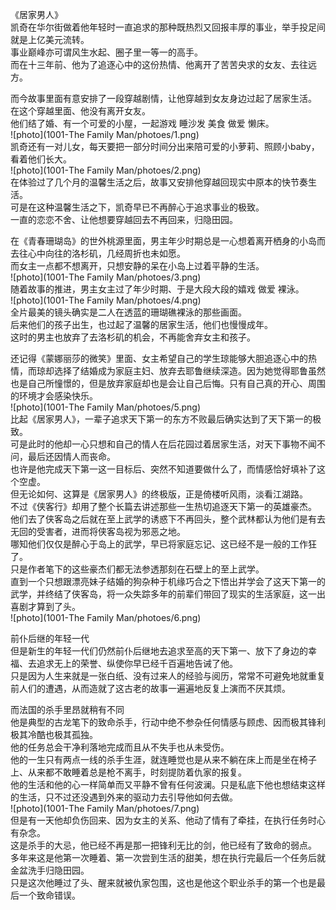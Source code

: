 
《居家男人》<br>
凯奇在华尔街做着他年轻时一直追求的那种既热烈又回报丰厚的事业，举手投足间就是上亿美元流转。<br>
事业巅峰亦可谓风生水起、圈子里一等一的高手。<br>
而在十三年前、他为了追逐心中的这份热情、他离开了苦苦央求的女友、去往远方。<br>

而今故事里面有意安排了一段穿越剧情，让他穿越到女友身边过起了居家生活。<br>
在这个穿越里面、他没有离开女友。<br>
他们结了婚、有一个可爱的小屋，一起游戏 睡沙发 美食 做爱 懒床。<br>
![photo](1001-The Family Man/photoes/1.png)<br>
凯奇还有一对儿女，每天要把一部分时间分出来陪可爱的小萝莉、照顾小baby，看着他们长大。<br>
![photo](1001-The Family Man/photoes/2.png)<br>
在体验过了几个月的温馨生活之后，故事又安排他穿越回现实中原本的快节奏生活。<br>
可是在这种温馨生活之下，凯奇早已不再醉心于追求事业的极致。<br>
一直的恋恋不舍、让他想要穿越回去不再回来，归隐田园。<br>

在《青春珊瑚岛》的世外桃源里面，男主年少时期总是一心想着离开栖身的小岛而去往心中向往的洛杉矶，几经周折也未如愿。<br>
而女主一点都不想离开，只想安静的呆在小岛上过着平静的生活。<br>
![photo](1001-The Family Man/photoes/3.png)<br>
随着故事的推进，男主女主过了年少时期、于是大段大段的嬉戏 做爱 裸泳。<br>
![photo](1001-The Family Man/photoes/4.png)<br>
全片最美的镜头确实是二人在透蓝的珊瑚礁裸泳的那些画面。<br>
后来他们的孩子出生，也过起了温馨的居家生活，他们也慢慢成年。<br>
这时的男主也放弃了去洛杉矶的机会，不再能舍弃女主和孩子。<br>

还记得《蒙娜丽莎的微笑》里面、女主希望自己的学生琼能够大胆追逐心中的热情，而琼却选择了结婚成为家庭主妇、放弃去耶鲁继续深造。因为她觉得耶鲁虽然也是自己所憧憬的，但是放弃家庭却也是会让自己后悔。只有自己真的开心、周围的环境才会感染快乐。<br>
![photo](1001-The Family Man/photoes/5.png)<br>
比起《居家男人》，一辈子追求天下第一的东方不败最后确实达到了天下第一的极致。<br>
可是此时的他却一心只想和自己的情人在后花园过着居家生活，对天下事物不闻不问，最后还因情人而丧命。<br>
也许是他完成天下第一这一目标后、突然不知道要做什么了，而情感恰好填补了这个空虚。<br>
但无论如何、这算是《居家男人》的终极版，正是倚楼听风雨，淡看江湖路。<br>
不过《侠客行》却用了整个长篇去讲述那些一生热切追逐天下第一的英雄豪杰。<br>
他们去了侠客岛之后就在至上武学的诱惑下不再回头，整个武林都认为他们是有去无回的受害者，进而将侠客岛视为邪恶之地。<br>
哪知他们仅仅是醉心于岛上的武学，早已将家庭忘记、这已经不是一般的工作狂了。<br>
只是作者笔下的这些豪杰们都无法参透那刻在石壁上的至上武学。<br>
直到一个只想跟漂亮妹子结婚的狗杂种于机缘巧合之下悟出并学会了这天下第一的武学，并终结了侠客岛，将一众失踪多年的前辈们带回了现实的生活家庭，这一出喜剧才算到了头。<br>
![photo](1001-The Family Man/photoes/6.png)<br>

前仆后继的年轻一代<br>
但是新生的年轻一代们仍然前仆后继地去追求至高的天下第一、放下了身边的幸福、去追求无上的荣誉、纵使你早已经千百遍地告诫了他。<br>
只是因为人生来就是一张白纸、没有过来人的经验与阅历，常常不可避免地就重复前人们的遭遇，从而造就了这古老的故事一遍遍地反复上演而不厌其烦。<br>

而法国的杀手里昂就稍有不同<br>
他是典型的古龙笔下的致命杀手，行动中绝不参杂任何情感与顾虑、因而极其锋利极其冷酷也极其孤独。<br>
他的任务总会干净利落地完成而且从不失手也从未受伤。<br>
他的一生只有两点一线的杀手生涯，就连睡觉也是从来不躺在床上而是坐在椅子上、从来都不敢睡着总是枪不离手，时刻提防着仇家的报复。<br>
他的生活和他的心一样简单而又平静不曾有任何波澜。只是私底下他也想结束这样的生活，只不过还没遇到外来的驱动力去引导他如何去做。<br>
![photo](1001-The Family Man/photoes/7.png)<br>
但是有一天他却负伤回来、因为女主的关系、他动了情有了牵挂，在执行任务时心有杂念。<br>
这是杀手的大忌，他已经不再是那一把锋利无比的剑，他已经有了致命的弱点。<br>
多年来这是他第一次睡着、第一次尝到生活的甜美，想在执行完最后一个任务后就金盆洗手归隐田园。<br>
只是这次他睡过了头、醒来就被仇家包围，这也是他这个职业杀手的第一个也是最后一个致命错误。<br>
